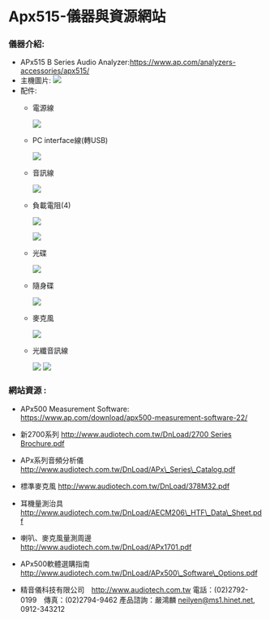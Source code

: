 Apx515-儀器與資源網站
=====================

### 儀器介紹:

-   APx515 B Series Audio
    Analyzer:https://www.ap.com/analyzers-accessories/apx515/
-   主機圖片:
    ![](http://cn.ap.com/upfile/image/20181219/20181219115019_68436.jpg)
-   配件:
    - 電源線
    
      ![](https://images.plurk.com/4YjAn2ovfFDS0NvdxRHvly.jpg)
    
    - PC interface線(轉USB)
    
      ![](https://images.plurk.com/2LD1A6OxTsMH3SIMUjl5CC.jpg)
    
    - 音訊線
    
      ![](https://images.plurk.com/49tSV0kkHQR0iCMoKTqh3o.jpg)
    
    - 負載電阻(4)
    
      ![](https://images.plurk.com/49tSV0kkHQR0iCMoKTqh3o.jpg)
    
      ![](https://images.plurk.com/7itC6jiLiZdOHsxcLjx6rN.jpg)
    
    - 光碟
    
      ![](https://images.plurk.com/YhVBB4hwrCHf5qfRSwt2S.jpg)
    
    - 隨身碟
    
      ![](https://images.plurk.com/4NXdCIO7SMxAw22h5Bsaf6.jpg)
    
    - 麥克風
    
      ![](https://images.plurk.com/3kXAtKBtxQDylJbhyNfw28.jpg)
      
    - 光纖音訊線
      
      ![](https://images.plurk.com/3unMAu7EGePCrRAhxiMEfu.jpg)
      ![](https://images.plurk.com/1lKcxwTExPQLv4Ar9Gbokc.jpg)

### 網站資源 :

-   APx500 Measurement Software:
    https://www.ap.com/download/apx500-measurement-software-22/
-   新2700系列 [http://www.audiotech.com.tw/DnLoad/2700 Series
    Brochure.pdf](http://www.audiotech.com.tw/DnLoad/2700%20Series%20Brochure.pdf)
-   APx系列音頻分析儀
    http://www.audiotech.com.tw/DnLoad/APx\_Series\_Catalog.pdf
-   標準麥克風 http://www.audiotech.com.tw/DnLoad/378M32.pdf
-   耳機量測治具
    http://www.audiotech.com.tw/DnLoad/AECM206\_HTF\_Data\_Sheet.pdf
-   喇叭、麥克風量測周邊 http://www.audiotech.com.tw/DnLoad/APx1701.pdf
-   APx500軟體選購指南
    http://www.audiotech.com.tw/DnLoad/APx500\_Software\_Options.pdf

-   精音儀科技有限公司　http://www.audiotech.com.tw
    電話：(02)2792-0199　傳真：(02)2794-9462 產品諮詢：嚴鴻麟
    <neilyen@ms1.hinet.net>, 0912-343212


